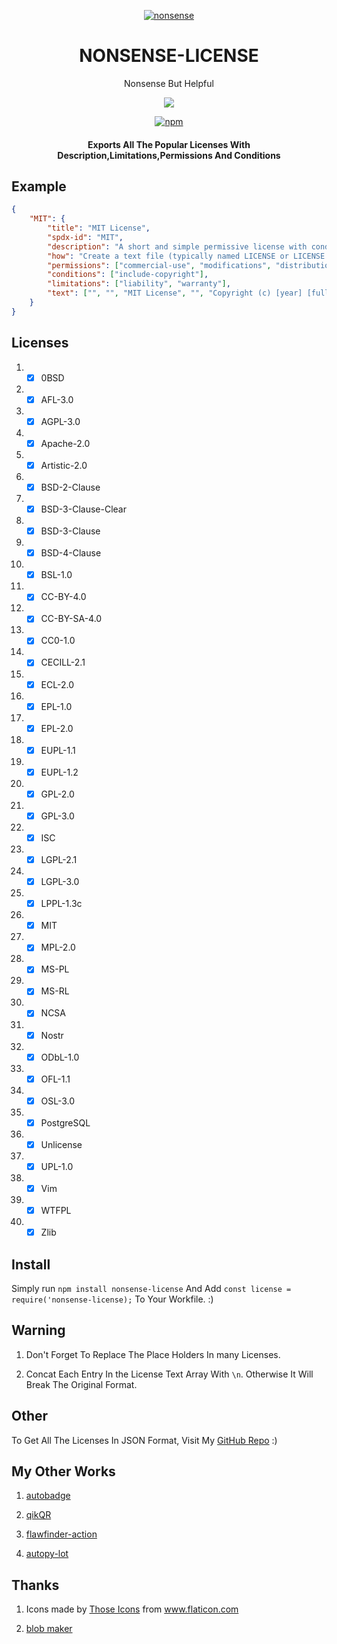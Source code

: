 <p align="center"><a href="https://github.com/deep5050/nonsense"><img src="https://i.imgur.com/Ru9Shm6.png" title="nonsense" /></a></p>
<div align="center">
<p align="center" ><h1 align="center" >NONSENSE-LICENSE</h1></p>
</div>
<p align="center">  Nonsense But Helpful  </p>
<p align="center" ><a href="https://github.com/deep5050/nonsense/actions?query=workflow%3Anpm-publish"><img src="https://img.shields.io/github/workflow/status/deep5050/nonsense/npm-publish?label=npm-publish&logo=github&style=for-the-badge"></a></p>



<p align="center"> <a href="https://www.npmjs.com/package/nonsense-license"><img alt="npm" src="https://img.shields.io/npm/dt/nonsense-license?color=red&label=INSTALL&logo=npm&style=for-the-badge"></a></p>

<p align="center"> <h4 align="center" >Exports All The Popular Licenses With Description,Limitations,Permissions And Conditions</h4></p>


## Example 


```json
{
    "MIT": {
        "title": "MIT License",
        "spdx-id": "MIT",
        "description": "A short and simple permissive license with conditions only requiring preservation of copyright and license notices. Licensed works, modifications, and larger works may be distributed under different terms and without source code.",
        "how": "Create a text file (typically named LICENSE or LICENSE.txt) in the root of your source code and copy the text of the license into the file. Replace [year] with the current year and [fullname] with the name (or names) of the copyright holders.",
        "permissions": ["commercial-use", "modifications", "distribution", "private-use"],
        "conditions": ["include-copyright"],
        "limitations": ["liability", "warranty"],
        "text": ["", "", "MIT License", "", "Copyright (c) [year] [fullname]", "", "Permission is hereby granted, free of charge, to any person obtaining a copy", "of this software and associated documentation files (the \"Software\"), to deal", "in the Software without restriction, including without limitation the rights", "to use, copy, modify, merge, publish, distribute, sublicense, and/or sell", "copies of the Software, and to permit persons to whom the Software is", "furnished to do so, subject to the following conditions:", "", "The above copyright notice and this permission notice shall be included in all", "copies or substantial portions of the Software.", "", "THE SOFTWARE IS PROVIDED \"AS IS\", WITHOUT WARRANTY OF ANY KIND, EXPRESS OR", "IMPLIED, INCLUDING BUT NOT LIMITED TO THE WARRANTIES OF MERCHANTABILITY,", "FITNESS FOR A PARTICULAR PURPOSE AND NONINFRINGEMENT. IN NO EVENT SHALL THE", "AUTHORS OR COPYRIGHT HOLDERS BE LIABLE FOR ANY CLAIM, DAMAGES OR OTHER", "LIABILITY, WHETHER IN AN ACTION OF CONTRACT, TORT OR OTHERWISE, ARISING FROM,", "OUT OF OR IN CONNECTION WITH THE SOFTWARE OR THE USE OR OTHER DEALINGS IN THE", "SOFTWARE."]
    }
}

```
## Licenses
1. - [x] 0BSD
2. - [x] AFL-3.0
3. - [x] AGPL-3.0
4. - [x] Apache-2.0
5. - [x] Artistic-2.0
6. - [x] BSD-2-Clause
7. - [x] BSD-3-Clause-Clear
8. - [x] BSD-3-Clause
9. - [x] BSD-4-Clause
10. - [x] BSL-1.0
11. - [x] CC-BY-4.0
12. - [x] CC-BY-SA-4.0
13. - [x] CC0-1.0
14. - [x] CECILL-2.1
15. - [x] ECL-2.0
16. - [x] EPL-1.0
17. - [x] EPL-2.0
18. - [x] EUPL-1.1
19. - [x] EUPL-1.2
20. - [x] GPL-2.0
21. - [x] GPL-3.0
22. - [x] ISC
23. - [x] LGPL-2.1
24. - [x] LGPL-3.0
25. - [x] LPPL-1.3c
26. - [x] MIT
27. - [x] MPL-2.0
28. - [x] MS-PL
29. - [x] MS-RL
30. - [x] NCSA
31. - [x] Nostr 
31. - [x] ODbL-1.0
32. - [x] OFL-1.1
33. - [x] OSL-3.0
34. - [x] PostgreSQL
35. - [x] Unlicense
36. - [x] UPL-1.0
37. - [x] Vim
38. - [x] WTFPL
39. - [x] Zlib

## Install
Simply run `npm install nonsense-license` And Add `const license = require('nonsense-license);` To Your Workfile. :)

## Warning
1. Don't Forget To Replace The Place Holders In many Licenses.

2. Concat Each Entry In the License Text Array With `\n`. Otherwise It Will Break The Original Format.

## Other
To Get All The Licenses In JSON Format, Visit My [GitHub Repo](https://github.com/deep5050/nonsense) :)

## My Other Works
1. [autobadge](https://www.npmjs.com/package/autobadge)

2. [qikQR](https://github.com/deep5050/qikQR)

3. [flawfinder-action](https://github.com/deep5050/flawfinder-action)

4. [autopy-lot](https://github.com/deep5050/autopy-lot)

## Thanks 
1. Icons made by <a href="https://www.flaticon.com/authors/those-icons" title="Those Icons">Those Icons</a> from <a href="https://www.flaticon.com/" title="Flaticon">www.flaticon.com</a>

2. [blob maker](https://blobmaker.app)

